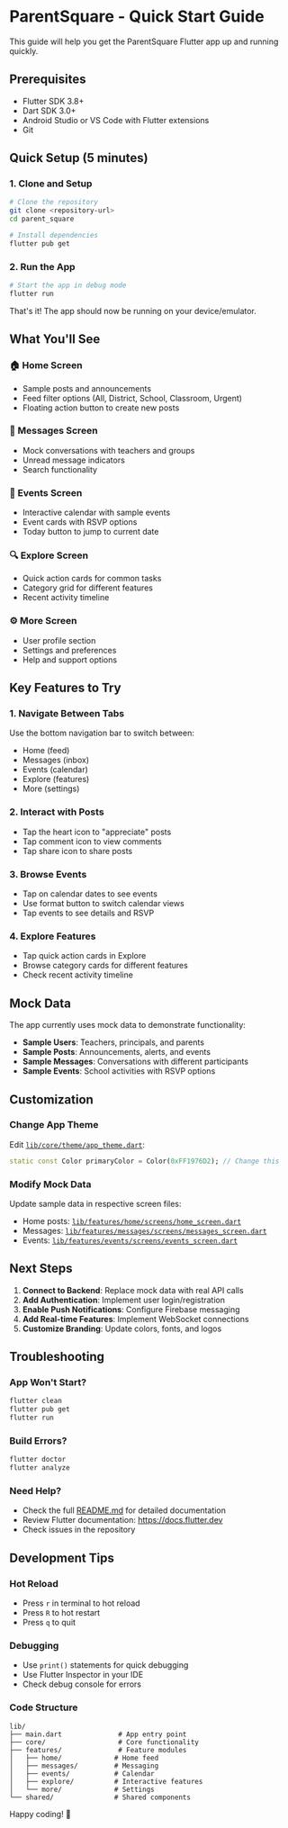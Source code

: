 # ParentSquare - Quick Start Guide

This guide will help you get the ParentSquare Flutter app up and running quickly.

## Prerequisites

- Flutter SDK 3.8+
- Dart SDK 3.0+
- Android Studio or VS Code with Flutter extensions
- Git

## Quick Setup (5 minutes)

### 1. Clone and Setup
```bash
# Clone the repository
git clone <repository-url>
cd parent_square

# Install dependencies
flutter pub get
```

### 2. Run the App
```bash
# Start the app in debug mode
flutter run
```

That's it! The app should now be running on your device/emulator.

## What You'll See

### 🏠 Home Screen
- Sample posts and announcements
- Feed filter options (All, District, School, Classroom, Urgent)
- Floating action button to create new posts

### 💬 Messages Screen
- Mock conversations with teachers and groups
- Unread message indicators
- Search functionality

### 📅 Events Screen
- Interactive calendar with sample events
- Event cards with RSVP options
- Today button to jump to current date

### 🔍 Explore Screen
- Quick action cards for common tasks
- Category grid for different features
- Recent activity timeline

### ⚙️ More Screen
- User profile section
- Settings and preferences
- Help and support options

## Key Features to Try

### 1. Navigate Between Tabs
Use the bottom navigation bar to switch between:
- Home (feed)
- Messages (inbox)
- Events (calendar)
- Explore (features)
- More (settings)

### 2. Interact with Posts
- Tap the heart icon to "appreciate" posts
- Tap comment icon to view comments
- Tap share icon to share posts

### 3. Browse Events
- Tap on calendar dates to see events
- Use format button to switch calendar views
- Tap events to see details and RSVP

### 4. Explore Features
- Tap quick action cards in Explore
- Browse category cards for different features
- Check recent activity timeline

## Mock Data

The app currently uses mock data to demonstrate functionality:

- **Sample Users**: Teachers, principals, and parents
- **Sample Posts**: Announcements, alerts, and events
- **Sample Messages**: Conversations with different participants
- **Sample Events**: School activities with RSVP options

## Customization

### Change App Theme
Edit [`lib/core/theme/app_theme.dart`](lib/core/theme/app_theme.dart):
```dart
static const Color primaryColor = Color(0xFF1976D2); // Change this
```

### Modify Mock Data
Update sample data in respective screen files:
- Home posts: [`lib/features/home/screens/home_screen.dart`](lib/features/home/screens/home_screen.dart)
- Messages: [`lib/features/messages/screens/messages_screen.dart`](lib/features/messages/screens/messages_screen.dart)
- Events: [`lib/features/events/screens/events_screen.dart`](lib/features/events/screens/events_screen.dart)

## Next Steps

1. **Connect to Backend**: Replace mock data with real API calls
2. **Add Authentication**: Implement user login/registration
3. **Enable Push Notifications**: Configure Firebase messaging
4. **Add Real-time Features**: Implement WebSocket connections
5. **Customize Branding**: Update colors, fonts, and logos

## Troubleshooting

### App Won't Start?
```bash
flutter clean
flutter pub get
flutter run
```

### Build Errors?
```bash
flutter doctor
flutter analyze
```

### Need Help?
- Check the full [README.md](README.md) for detailed documentation
- Review Flutter documentation: https://docs.flutter.dev
- Check issues in the repository

## Development Tips

### Hot Reload
- Press `r` in terminal to hot reload
- Press `R` to hot restart
- Press `q` to quit

### Debugging
- Use `print()` statements for quick debugging
- Use Flutter Inspector in your IDE
- Check debug console for errors

### Code Structure
```
lib/
├── main.dart              # App entry point
├── core/                  # Core functionality
├── features/              # Feature modules
│   ├── home/             # Home feed
│   ├── messages/         # Messaging
│   ├── events/           # Calendar
│   ├── explore/          # Interactive features
│   └── more/             # Settings
└── shared/               # Shared components
```

Happy coding! 🚀